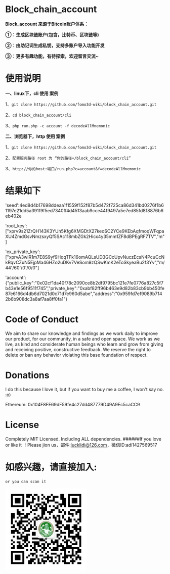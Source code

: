 # Block_chain_account

**Block_account 来源于Bitcoin账户体系：**

**①：生成区块链账户(包含，比特币、区块链等)**

**②：由助记词生成私钥，支持多账户导入功能开发**

**③：更多有趣功能，有待探索，欢迎留言交流~**

# 使用说明

**一、linux下，cli 使用 案例**

1、`git clone https://github.com/fomo3d-wiki/block_chain_account.git`

2、`cd block_chain_account/cli`

3、`php run.php -c account -f decodeAllMnemonic`


**二、浏览器下，http 使用 案例**

1、`git clone https://github.com/fomo3d-wiki/block_chain_account.git`

2、`配置服务路径 root 为 “你的路径+/block_chain_account/cli”`

3、`http://你的host:端口/run.php?c=account&f=decodeAllMnemonic`

# 结果如下

'seed':4ed8d4b17698ddeaa1f1559f152f87b5d472f725ca86d341bd0276f1b61197e21dd5a391f9f5ed7340ff4d4513aab9cce44f9497a5e7ed85fd818876b6eb402e

'root_key':["xprv9s21ZrQH143K3YUh5Kfg6XMGDtX27keoSC2YCe9KEbAqfmoqWFqpaXU4ZmdGsvNmzsxyQf5SAc118mbZGk2Hicx4y35mm1ZF8dBPEgRF7TV","m"]

'ex_private_key':["xprvA3wiR1m7E8S9yf9HqqTFk16omAQLsUD3GCcUpvNuczEcsN4PcuCcNkRqvCZuN5EjpMa46HZo2uDKv7VeSom9zQSwKmK2eToSkyeaBu2f3Yv","m\/44'\/60'\/0'\/0\/0"]

'account':{"public_key":"0x02cf1da40f78c2090ce8b2df9795bc121e7fe0776a827c5f7b43e1e56f9511f745","private_key":"0xabf82ff96b463e9d82b83cb9bb450fe87e6166d4db6d7021d0c71d7e960d5abe","address":"0x959fd7ef9089b7142b6b908dc3a8af7aa8ff0fa1"}


# Code of Conduct

We aim to share our knowledge and findings as we work daily to improve our product, for our community, in a safe and open space. We work as we live, as kind and considerate human beings who learn and grow from giving and receiving positive, constructive feedback. We reserve the right to delete or ban any behavior violating this base foundation of respect.

# Donations
I do this because I love it, but if you want to buy me a coffee, I won't say no. :o)

Ethereum: 0x104F8FE69dF59fe4c27dd487779D49A9Ec5caCC9

# License
Completely MIT Licensed. Including ALL dependencies.
######If you love or like it ！Please jion us，邮件:lucklidi@126.com，微信ID:adi1427569517
# 如感兴趣，请直接加入:
```
or you can scan it
```

![Image text](https://github.com/fomo3d-wiki/books/blob/master/images/weixinGZ.jpg)
